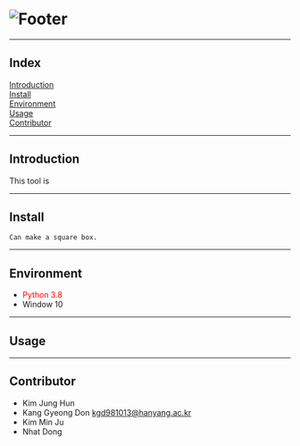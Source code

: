 # ![Footer](https://capsule-render.vercel.app/api?type=waving&color=auto&height=200&section=footer&text=Programming%20for%20Engineer%20II%20Group%20B2&fontSize=40&)

***

## Index
[Introduction](#Introduction)   
[Install](#Install)  
[Environment](#Environment)  
[Usage](#Usage)  
[Contributor](#Contributor)  
***

## Introduction
This tool is 
***

## Install
 ```
Can make a square box.
 ```
***

## Environment
* <span style="color:red">Python 3.8</span>
* Window 10

***

## Usage

***

## Contributor
* Kim Jung Hun              
* Kang Gyeong Don           kgd981013@hanyang.ac.kr
* Kim Min Ju                
* Nhat Dong                 